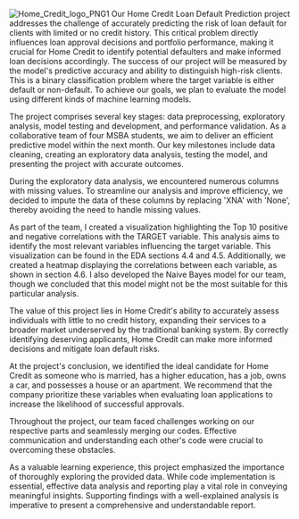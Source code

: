 ![Home_Credit_logo_PNG1](https://github.com/daryle0812/home-credit-project/assets/122319740/a52ca89e-7613-4923-87a2-3aa6d4c3ec33.png)
Our Home Credit Loan Default Prediction project addresses the challenge of accurately predicting the risk of loan default for clients with limited or no credit history. This critical problem directly influences loan approval decisions and portfolio performance, making it crucial for Home Credit to identify potential defaulters and make informed loan decisions accordingly. The success of our project will be measured by the model's predictive accuracy and ability to distinguish high-risk clients. This is a binary classification problem where the target variable is either default or non-default. To achieve our goals, we plan to evaluate the model using different kinds of machine learning models.

The project comprises several key stages: data preprocessing, exploratory analysis, model testing and development, and performance validation. As a collaborative team of four MSBA students, we aim to deliver an efficient predictive model within the next month. Our key milestones include data cleaning, creating an exploratory data analysis, testing the model, and presenting the project with accurate outcomes.

During the exploratory data analysis, we encountered numerous columns with missing values. To streamline our analysis and improve efficiency, we decided to impute the data of these columns by replacing 'XNA' with 'None', thereby avoiding the need to handle missing values.

As part of the team, I created a visualization highlighting the Top 10 positive and negative correlations with the TARGET variable. This analysis aims to identify the most relevant variables influencing the target variable. This visualization can be found in the EDA sections 4.4 and 4.5. Additionally, we created a heatmap displaying the correlations between each variable, as shown in section 4.6. I also developed the Naive Bayes model for our team, though we concluded that this model might not be the most suitable for this particular analysis.

The value of this project lies in Home Credit's ability to accurately assess individuals with little to no credit history, expanding their services to a broader market underserved by the traditional banking system. By correctly identifying deserving applicants, Home Credit can make more informed decisions and mitigate loan default risks.

At the project's conclusion, we identified the ideal candidate for Home Credit as someone who is married, has a higher education, has a job, owns a car, and possesses a house or an apartment. We recommend that the company prioritize these variables when evaluating loan applications to increase the likelihood of successful approvals.

Throughout the project, our team faced challenges working on our respective parts and seamlessly merging our codes. Effective communication and understanding each other's code were crucial to overcoming these obstacles.

As a valuable learning experience, this project emphasized the importance of thoroughly exploring the provided data. While code implementation is essential, effective data analysis and reporting play a vital role in conveying meaningful insights. Supporting findings with a well-explained analysis is imperative to present a comprehensive and understandable report.
